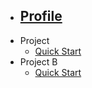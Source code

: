 - [<h2>Profile</h2>](/)
- Project
  - [Quick Start](projects/project_a.md)
- Project B
  - [Quick Start](projects/project_b.md)